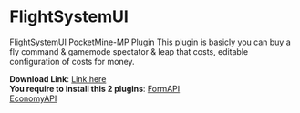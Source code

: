 # FlightSystemUI
FlightSystemUI PocketMine-MP Plugin
This plugin is basicly you can buy a fly command & gamemode spectator & leap that costs, editable configuration of costs for money.

**Download Link**: [Link here](https://github.com/DragonPlayzMC/FlightSystemUI/releases/tag/v2.0)<br>
**You require to install this 2 plugins**: [FormAPI](https://github.com/jojoe77777/FormAPI)<br>[EconomyAPI](https://github.com/EvolSoft/MassiveEconomy)<br>
